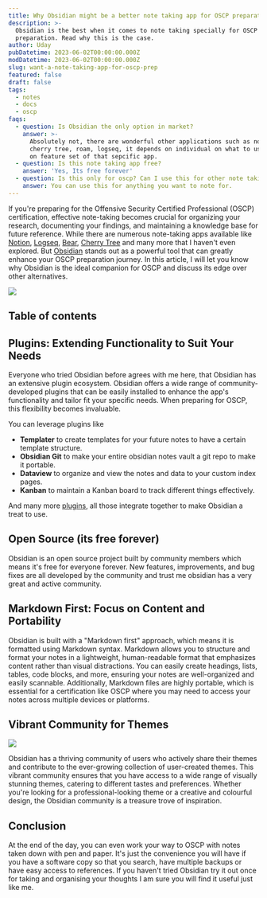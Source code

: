 ```yaml
---
title: Why Obsidian might be a better note taking app for OSCP preparation.
description: >-
  Obsidian is the best when it comes to note taking specially for OSCP
  preparation. Read why this is the case.
author: Uday
pubDatetime: 2023-06-02T00:00:00.000Z
modDatetime: 2023-06-02T00:00:00.000Z
slug: want-a-note-taking-app-for-oscp-prep
featured: false
draft: false
tags:
  - notes
  - docs
  - oscp
faqs:
  - question: Is Obsidian the only option in market?
    answer: >-
      Absolutely not, there are wonderful other applications such as notion,
      cherry tree, roam, logseq, it depends on individual on what to use based
      on feature set of that sepcific app.
  - question: Is this note taking app free?
    answer: 'Yes, Its free forever'
  - question: Is this only for oscp? Can I use this for other note taking?
    answer: You can use this for anything you want to note for.
---
```


If you're preparing for the Offensive Security Certified Professional (OSCP) certification, effective note-taking becomes crucial for organizing your research, documenting your findings, and maintaining a knowledge base for future reference. While there are numerous note-taking apps available like [Notion](https://www.notion.so/), [Logseq](https://logseq.com/), [Bear](https://bear.app/), [Cherry Tree](https://www.giuspen.net/cherrytree/) and many more that I haven't even explored. But [Obsidian](https://obsidian.md/) stands out as a powerful tool that can greatly enhance your OSCP preparation journey. In this article, I will let you know why Obsidian is the ideal companion for OSCP and discuss its edge over other alternatives.

![](https://res.cloudinary.com/dmqn4aaos/image/upload/v1718147944/blog/Screenshot_2024-06-11_at_7.18.31_PM_ryzjcl.avif)

## Table of contents

## Plugins: Extending Functionality to Suit Your Needs

Everyone who tried Obsidian before agrees with me here, that Obsidian has an extensive plugin ecosystem. Obsidian offers a wide range of community-developed plugins that can be easily installed to enhance the app's functionality and tailor fit your specific needs. When preparing for OSCP, this flexibility becomes invaluable.

You can leverage plugins like

* **Templater** to create templates for your future notes to have a certain template structure.
* **Obsidian Git** to make your entire obsidian notes vault a git repo to make it portable.
* **Dataview** to organize and view the notes and data to your custom index pages.
* **Kanban** to maintain a Kanban board to track different things effectively.

And many more [plugins](https://obsidian.md/plugins), all those integrate together to make Obsidian a treat to use.

## Open Source (its free forever)

Obsidian is an open source project built by community members which means it's free for everyone forever. New features, improvements, and bug fixes are all developed by the community and trust me obsidian has a very great and active community.

## Markdown First: Focus on Content and Portability

Obsidian is built with a "Markdown first" approach, which means it is formatted using Markdown syntax. Markdown allows you to structure and format your notes in a lightweight, human-readable format that emphasizes content rather than visual distractions. You can easily create headings, lists, tables, code blocks, and more, ensuring your notes are well-organized and easily scannable. Additionally, Markdown files are highly portable, which is essential for a certification like OSCP where you may need to access your notes across multiple devices or platforms.

## Vibrant Community for Themes

![](https://res.cloudinary.com/dmqn4aaos/image/upload/v1718148004/blog/Screenshot_2024-06-11_at_7.19.46_PM_s9txa6.avif)

Obsidian has a thriving community of users who actively share their themes and contribute to the ever-growing collection of user-created themes. This vibrant community ensures that you have access to a wide range of visually stunning themes, catering to different tastes and preferences. Whether you're looking for a professional-looking theme or a creative and colourful design, the Obsidian community is a treasure trove of inspiration.

## Conclusion

At the end of the day, you can even work your way to OSCP with notes taken down with pen and paper. It's just the convenience you will have if you have a software copy so that you search, have multiple backups or have easy access to references. If you haven't tried Obsidian try it out once for taking and organising your thoughts I am sure you will find it useful just like me.
